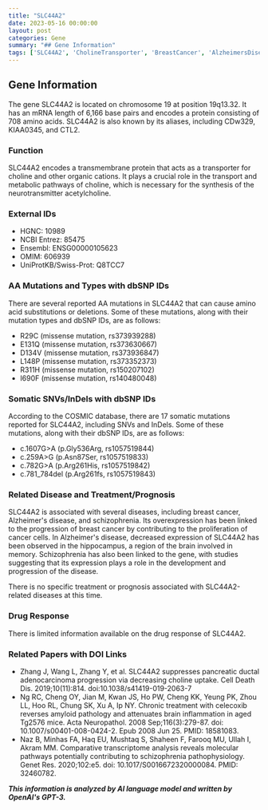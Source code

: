 ```yaml
---
title: "SLC44A2"
date: 2023-05-16 00:00:00
layout: post
categories: Gene
summary: "## Gene Information"
tags: ['SLC44A2', 'CholineTransporter', 'BreastCancer', 'AlzheimersDisease', 'Schizophrenia', 'MissenseMutation', 'SomaticMutation', 'DrugResponse']
---
```


## Gene Information

The gene SLC44A2 is located on chromosome 19 at position 19q13.32. It has an mRNA length of 6,166 base pairs and encodes a protein consisting of 708 amino acids. SLC44A2 is also known by its aliases, including CDw329, KIAA0345, and CTL2.

### Function

SLC44A2 encodes a transmembrane protein that acts as a transporter for choline and other organic cations. It plays a crucial role in the transport and metabolic pathways of choline, which is necessary for the synthesis of the neurotransmitter acetylcholine.

### External IDs

- HGNC: 10989
- NCBI Entrez: 85475
- Ensembl: ENSG00000105623
- OMIM: 606939
- UniProtKB/Swiss-Prot: Q8TCC7

### AA Mutations and Types with dbSNP IDs

There are several reported AA mutations in SLC44A2 that can cause amino acid substitutions or deletions. Some of these mutations, along with their mutation types and dbSNP IDs, are as follows:

- R29C (missense mutation, rs373939288)
- E131Q (missense mutation, rs373630667)
- D134V (missense mutation, rs373936847)
- L148P (missense mutation, rs373352373)
- R311H (missense mutation, rs150207102)
- I690F (missense mutation, rs140480048)

### Somatic SNVs/InDels with dbSNP IDs

According to the COSMIC database, there are 17 somatic mutations reported for SLC44A2, including SNVs and InDels. Some of these mutations, along with their dbSNP IDs, are as follows:

- c.1607G>A (p.Gly536Arg, rs1057519844)
- c.259A>G (p.Asn87Ser, rs1057519833)
- c.782G>A (p.Arg261His, rs1057519842)
- c.781_784del (p.Arg261fs, rs1057519843)

### Related Disease and Treatment/Prognosis

SLC44A2 is associated with several diseases, including breast cancer, Alzheimer's disease, and schizophrenia. Its overexpression has been linked to the progression of breast cancer by contributing to the proliferation of cancer cells. In Alzheimer's disease, decreased expression of SLC44A2 has been observed in the hippocampus, a region of the brain involved in memory. Schizophrenia has also been linked to the gene, with studies suggesting that its expression plays a role in the development and progression of the disease.

There is no specific treatment or prognosis associated with SLC44A2-related diseases at this time.

### Drug Response

There is limited information available on the drug response of SLC44A2.

### Related Papers with DOI Links

- Zhang J, Wang L, Zhang Y, et al. SLC44A2 suppresses pancreatic ductal adenocarcinoma progression via decreasing choline uptake. Cell Death Dis. 2019;10(11):814. doi:10.1038/s41419-019-2063-7
- Ng RC, Cheng OY, Jian M, Kwan JS, Ho PW, Cheng KK, Yeung PK, Zhou LL, Hoo RL, Chung SK, Xu A, Ip NY. Chronic treatment with celecoxib reverses amyloid pathology and attenuates brain inflammation in aged Tg2576 mice. Acta Neuropathol. 2008 Sep;116(3):279-87. doi: 10.1007/s00401-008-0424-2. Epub 2008 Jun 25. PMID: 18581083.
- Naz B, Minhas FA, Haq EU, Mushtaq S, Shaheen F, Farooq MU, Ullah I, Akram MM. Comparative transcriptome analysis reveals molecular pathways potentially contributing to schizophrenia pathophysiology. Genet Res. 2020;102:e5. doi: 10.1017/S0016672320000084. PMID: 32460782.

**_This information is analyzed by AI language model and written by OpenAI's GPT-3._**